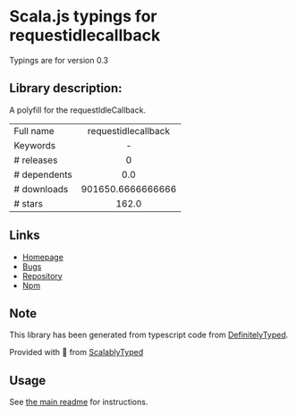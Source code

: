 
# Scala.js typings for requestidlecallback

Typings are for version 0.3

## Library description:
A polyfill for the requestIdleCallback.

|                    |                 |
| ------------------ | :-------------: |
| Full name          | requestidlecallback |
| Keywords           | - |
| # releases         | 0 |
| # dependents       | 0.0 |
| # downloads        | 901650.6666666666 |
| # stars            | 162.0 |

## Links
- [Homepage](https://github.com/aFarkas/requestIdleCallback#readme)
- [Bugs](https://github.com/aFarkas/requestIdleCallback/issues)
- [Repository](https://github.com/aFarkas/requestIdleCallback)
- [Npm](https://www.npmjs.com/package/requestidlecallback)
    


## Note
This library has been generated from typescript code from [DefinitelyTyped](https://definitelytyped.org).

Provided with :purple_heart: from [ScalablyTyped](https://github.com/oyvindberg/ScalablyTyped)

## Usage
See [the main readme](../../readme.md) for instructions.


